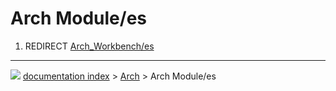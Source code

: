 # Arch Module/es
1.  REDIRECT [Arch\_Workbench/es](Arch_Workbench/es.md)



---
![](images/Right_arrow.png) [documentation index](../README.md) > [Arch](Arch_Workbench.md) > Arch Module/es
